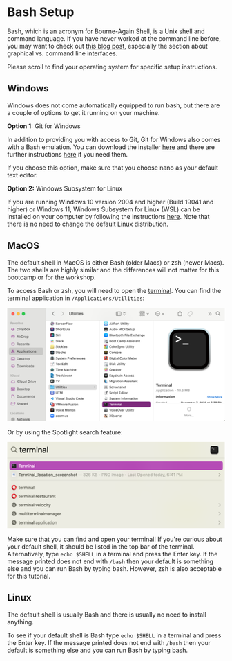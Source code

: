 # Bash Setup

Bash, which is an acronym for Bourne-Again Shell, is a Unix shell and command language.  If you have never worked at the command line before, you may want to check out [this blog post](https://www.tenderisthebyte.com/blog/2019/12/15/beginning-bioinformatics-command-line-terminal/), especially the section about graphical vs. command line interfaces.

Please scroll to find your operating system for specific setup instructions.

## Windows

Windows does not come automatically equipped to run bash, but there are a couple of options to get it running on your machine.

**Option 1:** Git for Windows

In addition to providing you with access to Git, Git for Windows also comes with a Bash emulation. You can download the installer [here](https://gitforwindows.org) and there are further instructions [here](https://carpentries.github.io/workshop-template/#shell) if you need them.

If you choose this option, make sure that you choose nano as your default text editor.

**Option 2:** Windows Subsystem for Linux

If you are running Windows 10 version 2004 and higher (Build 19041 and higher) or Windows 11, Windows Subsystem for Linux (WSL) can be installed on your computer by following the instructions [here](https://docs.microsoft.com/en-us/windows/wsl/install).  Note that there is no need to change the default Linux distribution.


## MacOS

The default shell in MacOS is either Bash (older Macs) or zsh (newer Macs).  The two shells are highly similar and the differences will not matter for this bootcamp or for the workshop.  

To access Bash or zsh, you will need to open the [terminal](https://support.apple.com/guide/terminal/open-or-quit-terminal-apd5265185d-f365-44cb-8b09-71a064a42125/mac).  You can find the terminal application in `/Applications/Utilities`:

![Terminal location in Finder](./Terminal_finder_location_screenshot.png)

Or by using the Spotlight search feature:

![Spotlight search for terminal](./Terminal_spotlight_search_screenshot.png)

Make sure that you can find and open your terminal!  If you're curious about your default shell, it should be listed in the top bar of the terminal.  Alternatively, type `echo $SHELL` in a terminal and press the Enter key.  If the message printed does not end with `/bash` then your default is something else and you can run Bash by typing bash.  However, zsh is also acceptable for this tutorial.

## Linux

The default shell is usually Bash and there is usually no need to install anything.

To see if your default shell is Bash type `echo $SHELL` in a terminal and press the Enter key. If the message printed does not end with `/bash` then your default is something else and you can run Bash by typing bash.
